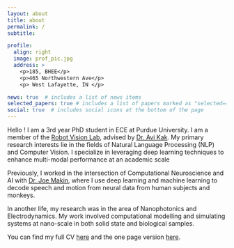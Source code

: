 ```yaml
---
layout: about
title: about
permalink: /
subtitle:  

profile:
  align: right
  image: prof_pic.jpg
  address: >
    <p>185, BHEE</p>
    <p>465 Northwestern Ave</p>
    <p> West Lafayette, IN </p>

news: true  # includes a list of news items
selected_papers: true # includes a list of papers marked as "selected={true}"
social: true  # includes social icons at the bottom of the page
---
```


Hello ! I am a 3rd year PhD student in ECE at Purdue University. I am a member of the [Robot Vision Lab](https://engineering.purdue.edu/RVL/), advised by [Dr. Avi Kak](https://engineering.purdue.edu/kak/). My primary research interests lie in the fields of Natural Language Processing (NLP) and Computer Vision. I specialize in leveraging deep learning techniques to enhance multi-modal performance at an academic scale

Previously, I worked in the intersection of Computational Neuroscience and AI with [Dr. Joe Makin](https://engineering.purdue.edu/MakinLab/people/ptProfile?resource_id=242786&group_id=242782&photo=right), where I use deep learning and machine learning to decode speech and motion from neural data from human subjects and monkeys. 

In another life, my research was in the area of Nanophotonics and Electrodynamics. My work involved computational modelling and simulating systems at nano-scale in both solid state and biological samples.

You can find my full CV [here](../assets/pdf/Akshita_Kamsali_CV.pdf) and the one page version [here](../assets/pdf/Akshita_Kamsali_Resume.pdf).

